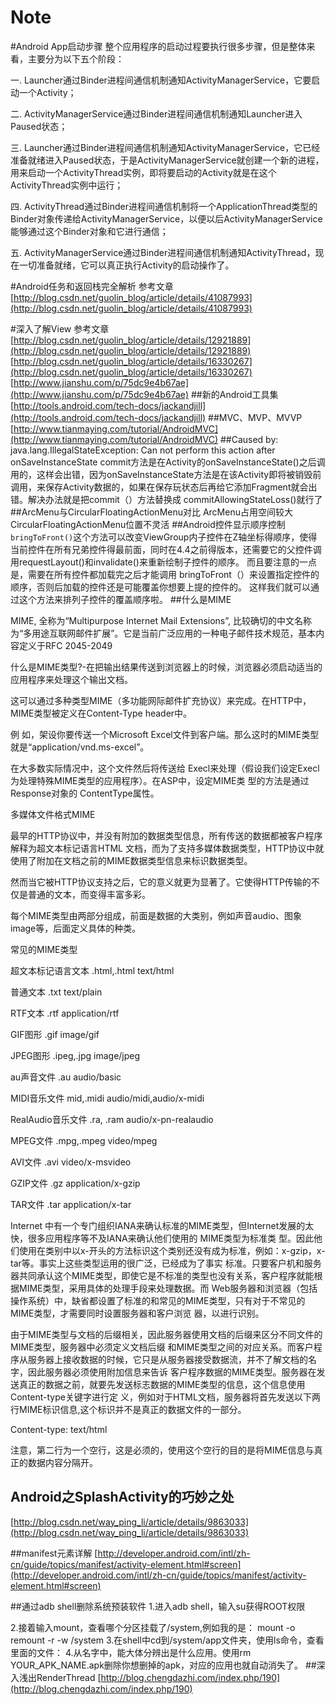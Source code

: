 # Note

#Android App启动步骤
整个应用程序的启动过程要执行很多步骤，但是整体来看，主要分为以下五个阶段：

一. Launcher通过Binder进程间通信机制通知ActivityManagerService，它要启动一个Activity；

二. ActivityManagerService通过Binder进程间通信机制通知Launcher进入Paused状态；

三. Launcher通过Binder进程间通信机制通知ActivityManagerService，它已经准备就绪进入Paused状态，于是ActivityManagerService就创建一个新的进程，用来启动一个ActivityThread实例，即将要启动的Activity就是在这个ActivityThread实例中运行；

四. ActivityThread通过Binder进程间通信机制将一个ApplicationThread类型的Binder对象传递给ActivityManagerService，以便以后ActivityManagerService能够通过这个Binder对象和它进行通信；

五. ActivityManagerService通过Binder进程间通信机制通知ActivityThread，现在一切准备就绪，它可以真正执行Activity的启动操作了。

#Android任务和返回栈完全解析
参考文章
[http://blog.csdn.net/guolin_blog/article/details/41087993](http://blog.csdn.net/guolin_blog/article/details/41087993)

#深入了解View
参考文章
[http://blog.csdn.net/guolin_blog/article/details/12921889](http://blog.csdn.net/guolin_blog/article/details/12921889)
[http://blog.csdn.net/guolin_blog/article/details/16330267](http://blog.csdn.net/guolin_blog/article/details/16330267)
[http://www.jianshu.com/p/75dc9e4b67ae](http://www.jianshu.com/p/75dc9e4b67ae)
##新的Android工具集
[http://tools.android.com/tech-docs/jackandjill](http://tools.android.com/tech-docs/jackandjill)
##MVC、MVP、MVVP
[http://www.tianmaying.com/tutorial/AndroidMVC](http://www.tianmaying.com/tutorial/AndroidMVC)
##Caused by: java.lang.IllegalStateException: Can not perform this action after onSaveInstanceState
commit方法是在Activity的onSaveInstanceState()之后调用的，这样会出错，因为onSaveInstanceState方法是在该Activity即将被销毁前调用，来保存Activity数据的，如果在保存玩状态后再给它添加Fragment就会出错。解决办法就是把commit（）方法替换成 commitAllowingStateLoss()就行了
##ArcMenu与CircularFloatingActionMenu对比
ArcMenu占用空间较大
CircularFloatingActionMenu位置不灵活
##Android控件显示顺序控制
`bringToFront()`这个方法可以改变ViewGroup内子控件在Z轴坐标得顺序，使得当前控件在所有兄弟控件得最前面，同时在4.4之前得版本，还需要它的父控件调用requestLayout()和invalidate()来重新绘制子控件的顺序。
而且要注意的一点是，需要在所有控件都加载完之后才能调用 bringToFront（）来设置指定控件的顺序，否则后加载的控件还是可能覆盖你想要上提的控件的。
这样我们就可以通过这个方法来排列子控件的覆盖顺序啦。
##什么是MIME

MIME, 全称为“Multipurpose Internet Mail Extensions”, 比较确切的中文名称为“多用途互联网邮件扩展”。它是当前广泛应用的一种电子邮件技术规范，基本内容定义于RFC 2045-2049

什么是MIME类型?-在把输出结果传送到浏览器上的时候，浏览器必须启动适当的应用程序来处理这个输出文档。

这可以通过多种类型MIME（多功能网际邮件扩充协议）来完成。在HTTP中，MIME类型被定义在Content-Type header中。

例 如，架设你要传送一个Microsoft Excel文件到客户端。那么这时的MIME类型就是“application/vnd.ms-excel”。 

在大多数实际情况中，这个文件然后将传送给 Execl来处理（假设我们设定Execl为处理特殊MIME类型的应用程序）。在ASP中，设定MIME类 型的方法是通过Response对象的 ContentType属性。

多媒体文件格式MIME

最早的HTTP协议中，并没有附加的数据类型信息，所有传送的数据都被客户程序解释为超文本标记语言HTML 文档，而为了支持多媒体数据类型，HTTP协议中就使用了附加在文档之前的MIME数据类型信息来标识数据类型。

然而当它被HTTP协议支持之后，它的意义就更为显著了。它使得HTTP传输的不仅是普通的文本，而变得丰富多彩。

每个MIME类型由两部分组成，前面是数据的大类别，例如声音audio、图象image等，后面定义具体的种类。

常见的MIME类型

超文本标记语言文本 .html,.html text/html

普通文本 .txt text/plain

RTF文本 .rtf application/rtf

GIF图形 .gif image/gif

JPEG图形 .ipeg,.jpg image/jpeg

au声音文件 .au audio/basic

MIDI音乐文件 mid,.midi audio/midi,audio/x-midi

RealAudio音乐文件 .ra, .ram audio/x-pn-realaudio

MPEG文件 .mpg,.mpeg video/mpeg

AVI文件 .avi video/x-msvideo

GZIP文件 .gz application/x-gzip

TAR文件 .tar application/x-tar

Internet 中有一个专门组织IANA来确认标准的MIME类型，但Internet发展的太快，很多应用程序等不及IANA来确认他们使用的 MIME类型为标准类 型。因此他们使用在类别中以x-开头的方法标识这个类别还没有成为标准，例如：x-gzip，x-tar等。事实上这些类型运用的很广泛，已经成为了事实 标准。只要客户机和服务器共同承认这个MIME类型，即使它是不标准的类型也没有关系，客户程序就能根据MIME类型，采用具体的处理手段来处理数据。而 Web服务器和浏览器（包括操作系统）中，缺省都设置了标准的和常见的MIME类型，只有对于不常见的 MIME类型，才需要同时设置服务器和客户浏览 器，以进行识别。

由于MIME类型与文档的后缀相关，因此服务器使用文档的后缀来区分不同文件的MIME类型，服务器中必须定义文档后缀 和MIME类型之间的对应关系。而客户程序从服务器上接收数据的时候，它只是从服务器接受数据流，并不了解文档的名字，因此服务器必须使用附加信息来告诉 客户程序数据的MIME类型。服务器在发送真正的数据之前，就要先发送标志数据的MIME类型的信息，这个信息使用Content-type关键字进行定 义，例如对于HTML文档，服务器将首先发送以下两行MIME标识信息,这个标识并不是真正的数据文件的一部分。

Content-type: text/html

注意，第二行为一个空行，这是必须的，使用这个空行的目的是将MIME信息与真正的数据内容分隔开。

## Android之SplashActivity的巧妙之处
[http://blog.csdn.net/way_ping_li/article/details/9863033](http://blog.csdn.net/way_ping_li/article/details/9863033)

##manifest元素详解
[http://developer.android.com/intl/zh-cn/guide/topics/manifest/activity-element.html#screen](http://developer.android.com/intl/zh-cn/guide/topics/manifest/activity-element.html#screen)

##通过adb shell删除系统预装软件
1.进入adb shell，输入su获得ROOT权限

2.接着输入mount，查看哪个分区挂载了/system,例如我的是：
mount -o remount -r -w /system
3.在shell中cd到/system/app文件夹，使用ls命令，查看里面的文件：
4.从名字中，能大体分辨出是什么应用。使用rm YOUR_APK_NAME.apk删除你想删掉的apk，对应的应用也就自动消失了。
##深入浅出RenderThread
[http://blog.chengdazhi.com/index.php/190](http://blog.chengdazhi.com/index.php/190)
